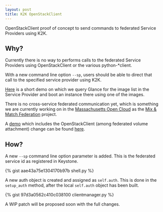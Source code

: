 ```yaml
---
layout: post
title: K2K OpenStackClient
---
```


OpenStackClient proof of concept to send commands to federated Service Providers using K2K.
<!--more-->


## Why?
Currently there is no way to performs calls to the federated Service Providers using OpenStackClient or the various python-\*client.

With a new command line option `--sp`, users should be able to direct that call to the specified service provider using K2K.

[Here](http://paste.openstack.org/show/491281/) is a short demo on which we query Glance for the image list in the Service Provider and boot an instance there using one of the images.

There is no cross-service federated communication yet, which is something we are currently working on in the [Massachusetts Open Cloud](http://info.massopencloud.org) as the [Mix & Match Federation](http://info.massopencloud.org/blog/mixmatch-federation/) project.

A [demo](https://www.youtube.com/watch?v=K6XcJpz4B0M) which includes the OpenStackClient (among federated volume attachment) change can be found [here](https://www.youtube.com/watch?v=K6XcJpz4B0M).

## How?
A new `--sp` command line option parameter is added. This is the federated service id as registered in Keystone.

{% gist aae43a75e1304170b97b shell.py %}

A new auth object is created and assigned as `self.auth`. This is done in the  `setup_auth` method, after the local `self.auth` object has been built.

{% gist 97d3a0562c410c038100 clientmanager.py %}

A WIP patch will be proposed soon with the full changes.
